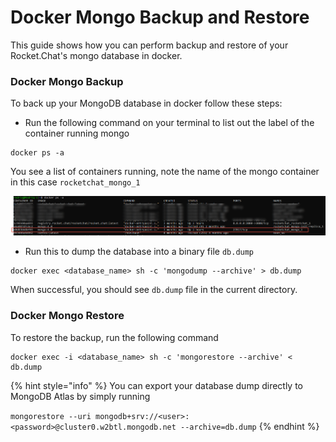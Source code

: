# Docker Mongo Backup and Restore

This guide shows how you can perform backup and restore of your Rocket.Chat's mongo database in docker.

### Docker Mongo Backup

To back up your MongoDB database in docker follow these steps:

* Run the following command on your terminal to list out the label of the container running mongo

```
docker ps -a
```

You see a list of containers running, note the name of the mongo container in this case `rocketchat_mongo_1`

![List of running docker containers](<../../../../../.gitbook/assets/List of running docker containers>)

* Run this to dump the database into a binary file `db.dump`

```
docker exec <database_name> sh -c 'mongodump --archive' > db.dump
```

When successful, you should see `db.dump` file in the current directory.

### Docker Mongo Restore

To restore the backup, run the following command

```
docker exec -i <database_name> sh -c 'mongorestore --archive' < db.dump
```

{% hint style="info" %}
You can export your database dump directly to MongoDB Atlas by simply running

`mongorestore --uri mongodb+srv://<user>:<password>@cluster0.w2btl.mongodb.net --archive=db.dump`
{% endhint %}
